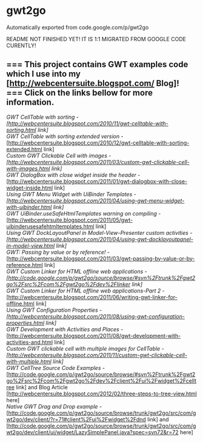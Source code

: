 # gwt2go
Automatically exported from code.google.com/p/gwt2go

README NOT FINISHED YET! IT IS 1:1 MIGRATED FROM GOOGLE CODE CURENTLY!

=== This project contains GWT examples code which I use into my [http://webcentersuite.blogspot.com/ Blog]! ===
Click on the links bellow for more information.<br>
----
*_GWT CellTable with sorting_ - [http://webcentersuite.blogspot.com/2010/11/gwt-celltable-with-sorting.html link]*<br>
_GWT CellTable with sorting extended version_ - [http://webcentersuite.blogspot.com/2010/12/gwt-celltable-with-sorting-extended.html link]<br>
*_Custom GWT Clickable Cell with images_ - [http://webcentersuite.blogspot.com/2011/03/custom-gwt-clickable-cell-with-images.html link]*<br>
_GWT DialogBox with close widget inside the header_ - [http://webcentersuite.blogspot.com/2011/01/gwt-dialogbox-with-close-widget-inside.html link]<br>
*_Using GWT Menu Widget with UiBinder Templates_ - [http://webcentersuite.blogspot.com/2011/04/using-gwt-menu-widget-with-uibinder.html link]*<br>
_GWT UiBinder.useSafeHtmlTemplates warning on compiling_ - [http://webcentersuite.blogspot.com/2011/05/gwt-uibinderusesafehtmltemplates.html link]<br>
*_Using GWT DockLayoutPanel in Model-View-Presenter custom activities_ - [http://webcentersuite.blogspot.com/2011/04/using-gwt-docklayoutpanel-in-model-view.html link]*<br>
_GWT: Passing by value or by reference!_ - [http://webcentersuite.blogspot.com/2011/03/gwt-passing-by-value-or-by-reference.html link]<br>
*_GWT Custom Linker for HTML offline web applications_ - [http://code.google.com/p/gwt2go/source/browse/#svn%2Ftrunk%2Fgwt2go%2Fsrc%2Fcom%2Fgwt2go%2Fdev%2Flinker link]*<br>
_GWT Custom Linker for HTML offline web applications-Part 2_ - [http://webcentersuite.blogspot.com/2011/06/writing-gwt-linker-for-offline.html link]<br>
*_Using GWT Configuration Properties_ - [http://webcentersuite.blogspot.com/2011/08/using-gwt-configuration-properties.html link]*<br>
_GWT Development with Activities and Places_ - [http://webcentersuite.blogspot.com/2011/08/gwt-development-with-activities-and.html link]<br>
*_Custom GWT clickable cell with multiple images for CellTable_ - [http://webcentersuite.blogspot.com/2011/11/custom-gwt-clickable-cell-with-multiple.html link]*<br>
_GWT CellTree Source Code Examples_ - [http://code.google.com/p/gwt2go/source/browse/#svn%2Ftrunk%2Fgwt2go%2Fsrc%2Fcom%2Fgwt2go%2Fdev%2Fclient%2Fui%2Fwidget%2Fcelltree link] and Blog Article [http://webcentersuite.blogspot.com/2012/02/three-steps-to-tree-view.html here]<br>
*_Native GWT Drag and Drop example_* - [http://code.google.com/p/gwt2go/source/browse/trunk/gwt2go/src/com/gwt2go/dev/client/?r=71#client%2Fui%2Fwidget%2Fdnd link] and [http://code.google.com/p/gwt2go/source/browse/trunk/gwt2go/src/com/gwt2go/dev/client/ui/widget/LazySimplePanel.java?spec=svn72&r=72 here]<br>

